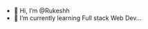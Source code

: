 - 👋 Hi, I’m @Rukeshh
- 🌱 I’m currently learning Full stack Web Dev...

<!---
Rukeshh/Rukeshh is a ✨ special ✨ repository because its `README.md` (this file) appears on your GitHub profile.
You can click the Preview link to take a look at your changes.
--->
